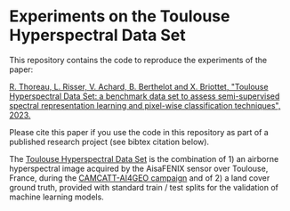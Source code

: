 # Experiments on the Toulouse Hyperspectral Data Set

This repository contains the code to reproduce the experiments of the paper:

[R. Thoreau, L. Risser, V. Achard, B. Berthelot and X. Briottet, "Toulouse Hyperspectral Data Set: a benchmark data set to assess semi-supervised spectral representation learning and pixel-wise classification techniques", 2023.](https://arxiv.org/pdf/2311.08863.pdf)

Please cite this paper if you use the code in this repository as part of a published research project (see bibtex citation below).

The [Toulouse Hyperspectral Data Set](https://www.toulouse-hyperspectral-data-set.com/) is the combination of 1) an airborne hyperspectral image acquired by the AisaFENIX sensor over Toulouse, France, during the [CAMCATT-AI4GEO campaign](https://www.sciencedirect.com/science/article/pii/S2352340923002287) and of 2) a land cover ground truth, provided with standard train / test splits for the validation of machine learning models.



